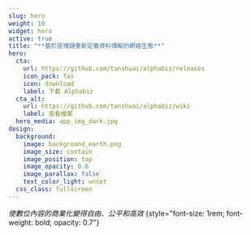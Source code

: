 ```yaml
---
slug: hero
weight: 10
widget: hero
active: true
title: "**基於區塊鏈重新定義資料傳輸的網絡生態**"
hero:
  cta:
    url: https://github.com/tanshuai/alphabiz/releases
    icon_pack: fas
    icon: download
    label: 下載 Alphabiz
  cta_alt:
    url: https://github.com/tanshuai/alphabiz/wiki
    label: 查看檔案
  hero_media: app_img_dark.jpg
design:
  background:
    image: background_earth.png
    image_size: contain
    image_position: top
    image_opacity: 0.6
    image_parallax: false
    text_color_light: unset
  css_class: fullscreen
---
```

_使數位內容的商業化變得自由、公平和高效_
{style="font-size: 1rem; font-weight: bold; opacity: 0.7"}

